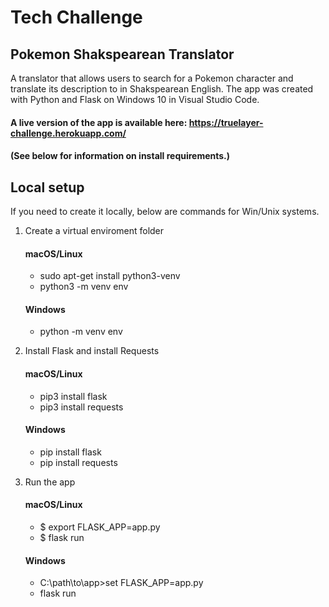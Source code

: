 # Tech Challenge 
## Pokemon Shakspearean Translator
A translator that allows users to search for a Pokemon character and translate its description to in Shakspearean English.
The app was created with Python and Flask on Windows 10 in Visual Studio Code.

#### A live version of the app is available here: https://truelayer-challenge.herokuapp.com/

#### (See below for information on install requirements.)

## Local setup
If you need to create it locally, below are commands for Win/Unix systems.

1. Create a virtual enviroment folder
    #### macOS/Linux
    * sudo apt-get install python3-venv 
    * python3 -m venv env

    #### Windows
    * python -m venv env

2. Install Flask and install Requests
    #### macOS/Linux
    * pip3 install flask
    * pip3 install requests

    #### Windows
    * pip install flask
    * pip install requests

3. Run the app
    #### macOS/Linux
    * $ export FLASK_APP=app.py
    * $ flask run

    #### Windows
    * C:\path\to\app>set FLASK_APP=app.py
    * flask run
